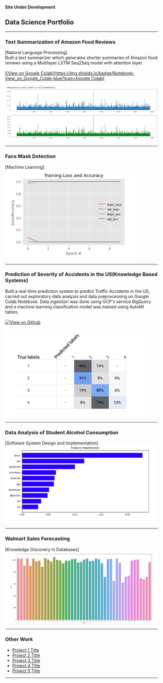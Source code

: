 **Site Under Development**

## Data Science Portfolio

---
### Text Summarization of Amazon Food Reviews
[Natural Language Processing]<br>
Built a text summarizer which generates shorter summaries of Amazon food reviews using a Multilayer LSTM Seq2Seq model with attention layer.
<br><br>
[![View on Google Colab](https://img.shields.io/badge/Notebook-View_on_Google_Colab-blue?logo=Google Colab)](https://colab.research.google.com/drive/1RLCfCXe7lWmYsTp72BP84DmQncCbEfWW?usp=sharing)
<br><br>
<img src = "images/Image1.png">

---
### Face Mask Detection
[Machine Learning]<br>
<img src="images/Image2.png"/>

---
### Prediction of Severity of Accidents in the US(Knowledge Based Systems)
Built a real-time prediction system to predict Traffic Accidents in the US, carried out exploratory data analysis and data preprocessing on Google Colab Notebook. Data ingestion was done using GCP's service BigQuery and a machine learning classfication model was trained using AutoMl tables.
<br><br>
[![View on Github](https://img.shields.io/badge/Github-View_on_Github-blue?logo=Github)](https://github.com/HerleenS/ITCS6155-KBS-Spring2020-Project
)
<br><br>
<img src="images/Image3.png"/>

---
### Data Analysis of Student Alcohol Consumption
[Software System Design and Implementation]<br>
<img src="images/Image4.png"/>

---
### Walmart Sales Forecasting
[Knowledge Discovery in Databases]<br>
<img src="images/Image5.png"/>

---

### Other Work

- [Project 1 Title](http://example.com/)
- [Project 2 Title](http://example.com/)
- [Project 3 Title](http://example.com/)
- [Project 4 Title](http://example.com/)
- [Project 5 Title](http://example.com/)

---
<!-- Remove above link if you don't want to attibute -->
